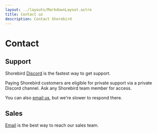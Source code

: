 ```yaml
---
layout: ../layouts/MarkdownLayout.astro
title: Contact us
description: Contact Shorebird
---
```


# Contact

## Support

Shorebird [Discord](https://discord.gg/shorebird) is the fastest way to get
support.

Paying Shorebird customers are eligible for private support via a private
Discord channel. Ask any Shorebird team member for access.

You can also [email us](mailto:contact@shorebird.dev), but we're slower to
respond there.

## Sales

[Email](mailto:contact@shorebird.dev) is the best way to reach our sales team.
